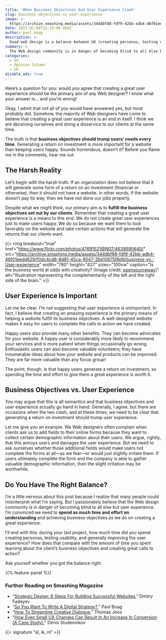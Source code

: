 ```yaml
---
title: 'When Business Objectives And User Experience Clash'
slug: business-objectives-vs-user-experience
image: >-
  https://archive.smashing.media/assets/344dbf88-fdf9-42bb-adb4-46f01eedd629/d36a9b1f-3f69-45e6-ae8f-a9b566b759f0/car-drawn-blue-illu.jpg
date: 2011-02-04T12:14:00.000Z
author: paul-boag
description: >-
  Good web design is a balance between UX (creating personas, testing usability, and improving the user experience) and focus on business (its objectives and good calls to action).
summary: >-
  The Web design community is in danger of becoming blind to all else but user experience. We need to spend as much time and effort on understanding and achieving business objectives as we do creating a great experience. Good web design is the result of a balance between UX (creating personas, testing usability, and improving the user experience) and focus on business (its objectives and good calls to action).
categories:
  - UX
  - Opinion Column
  - UX  
disable_ads: true
---
```


Here’s a question for you: would you agree that creating a great user experience should be the primary aim of any Web designer? I know what your answer is… and youʼre wrong!

Okay, I admit that not all of you would have answered yes, but most probably did. Somehow, the majority of Web designers have come to believe that creating a great user experience is an end in itself. I think we are deceiving ourselves and doing a disservice to our clients at the same time.

The truth is that **business objectives should trump users’ needs every time**. Generating a return on investment is more important for a website than keeping users happy. Sounds horrendous, doesn’t it? Before you flame me in the comments, hear me out.

## The Harsh Reality

Letʼs begin with the harsh truth. If an organization does not believe that it will generate some form of a return on an investment (financial or otherwise), then it should not have a website. In other words, if the website doesn’t pay its way, then we have not done our jobs properly.

Despite what we might think, our primary aim is to **fulfill the business objectives set out by our clients**. Remember that creating a great user experience is a means to this end. We do not create great user experiences just to make users happy. We do so because we want them to look favorably on the website and take certain actions that will generate the returns that our clients want.

{{< rimg breakout="true" href="https://www.flickr.com/photos/47691521@N07/4639590640/" src="https://archive.smashing.media/assets/344dbf88-fdf9-42bb-adb4-46f01eedd629/f0dc4cd8-8d81-45ca-9047-2be10875f8d9/business-vs.-User-experience" width="780" height="427" sizes="100vw" caption="Is the business world at odds with creativity? (Image credit: <a href='https://www.flickr.com/photos/47691521@N07/4639590640/'>opensourceway</a>)" alt="Illustration representing the complementarity of the left and the right side of the brain." >}}

## User Experience Is Important

Let me be clear. Iʼm not suggesting that user experience is unimportant. In fact, I believe that creating an amazing experience is the primary means of helping a website fulfill its business objectives. A well-designed website makes it easy for users to complete the calls to action we have created.

Happy users also provide many other benefits. They can become advocates for your website. A happy user is considerably more likely to recommend your services and is more patient when things occasionally go wrong. Enthusiastic users can also become valuable volunteers; they have innumerable ideas about how your website and products can be improved. They are far more valuable than any focus group!

The point, though, is that happy users generate a return on investment, so spending the time and effort to give them a great experience is worth it.

## Business Objectives vs. User Experience

You may argue that this is all semantics and that business objectives and user experience actually go hand in hand. Generally, I agree, but there are occasions when the two clash, and at these times, we need to be clear that generating a return on investment should trump user experience.

Let me give you an example. We Web designers often complain when clients ask us to add fields to their online forms because they want to collect certain demographic information about their users. We argue, rightly, that this annoys users and damages the user experience. But we need to ask ourselves whether those additional fields would make users not complete the forms at all—as we fear—or would just slightly irritate them. If users ultimately complete the form and the company is able to gather valuable demographic information, then the slight irritation may be worthwhile.

## Do You Have The Right Balance?

Iʼm a little nervous about this post because I realize that many people could misinterpret what Iʼm saying. But I passionately believe that the Web design community is in danger of becoming blind to all else but user experience. Iʼm convinced we need to **spend as much time and effort on understanding** and achieving business objectives as we do on creating a great experience.

I’ll end with this: during your last project, how much time did you spend creating personas, testing usability, and generally improving the user experience? How does that compare with the amount of time you spent learning about the client’s business objectives and creating great calls to action?

Ask yourself whether you got the balance right.

{{% feature-panel %}}

### Further Reading on Smashing Magazine

- “[Strategic Design: 6 Steps For Building Successful Websites](https://www.smashingmagazine.com/2008/11/strategic-design-6-steps-for-building-successful-websites/),” Dmitry Fadeyev
- “[So You Want To Write A Digital Strategy?](https://www.smashingmagazine.com/2013/07/you-want-to-write-a-digital-strategy/),” Paul Boag
- “[How To Streamline Creative Dialogue](https://www.smashingmagazine.com/2015/02/how-to-streamline-creative-dialogue/),” Thomas Joos
- “[How Even Small UX Changes Can Result In An Increase In Conversion (A Case Study)](https://www.smashingmagazine.com/2022/05/sunuva-case-study-ux-changes-result-increase-conversion/),” Denis Studennikov

{{< signature "al, ik, nl" >}}